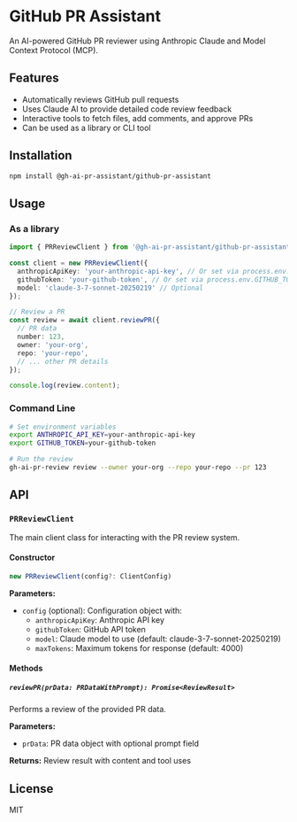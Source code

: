 # GitHub PR Assistant

An AI-powered GitHub PR reviewer using Anthropic Claude and Model Context Protocol (MCP).

## Features

- Automatically reviews GitHub pull requests
- Uses Claude AI to provide detailed code review feedback
- Interactive tools to fetch files, add comments, and approve PRs
- Can be used as a library or CLI tool

## Installation

```bash
npm install @gh-ai-pr-assistant/github-pr-assistant
```

## Usage

### As a library

```typescript
import { PRReviewClient } from '@gh-ai-pr-assistant/github-pr-assistant';

const client = new PRReviewClient({
  anthropicApiKey: 'your-anthropic-api-key', // Or set via process.env.ANTHROPIC_API_KEY
  githubToken: 'your-github-token', // Or set via process.env.GITHUB_TOKEN
  model: 'claude-3-7-sonnet-20250219' // Optional
});

// Review a PR
const review = await client.reviewPR({
  // PR data
  number: 123,
  owner: 'your-org',
  repo: 'your-repo',
  // ... other PR details
});

console.log(review.content);
```

### Command Line

```bash
# Set environment variables
export ANTHROPIC_API_KEY=your-anthropic-api-key
export GITHUB_TOKEN=your-github-token

# Run the review
gh-ai-pr-review review --owner your-org --repo your-repo --pr 123
```

## API

### `PRReviewClient`

The main client class for interacting with the PR review system.

#### Constructor

```typescript
new PRReviewClient(config?: ClientConfig)
```

**Parameters:**
- `config` (optional): Configuration object with:
  - `anthropicApiKey`: Anthropic API key
  - `githubToken`: GitHub API token  
  - `model`: Claude model to use (default: claude-3-7-sonnet-20250219)
  - `maxTokens`: Maximum tokens for response (default: 4000)

#### Methods

##### `reviewPR(prData: PRDataWithPrompt): Promise<ReviewResult>`

Performs a review of the provided PR data.

**Parameters:**
- `prData`: PR data object with optional prompt field

**Returns:** Review result with content and tool uses

## License

MIT